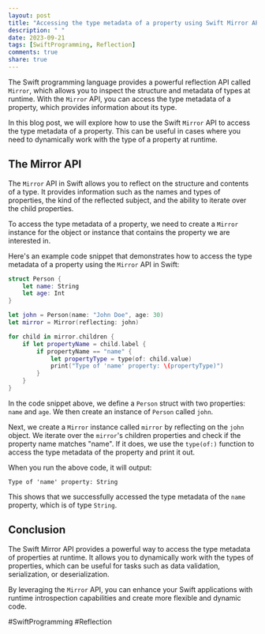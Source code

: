 ```yaml
---
layout: post
title: "Accessing the type metadata of a property using Swift Mirror API"
description: " "
date: 2023-09-21
tags: [SwiftProgramming, Reflection]
comments: true
share: true
---
```


The Swift programming language provides a powerful reflection API called `Mirror`, which allows you to inspect the structure and metadata of types at runtime. With the `Mirror` API, you can access the type metadata of a property, which provides information about its type.

In this blog post, we will explore how to use the Swift `Mirror` API to access the type metadata of a property. This can be useful in cases where you need to dynamically work with the type of a property at runtime.

## The Mirror API

The `Mirror` API in Swift allows you to reflect on the structure and contents of a type. It provides information such as the names and types of properties, the kind of the reflected subject, and the ability to iterate over the child properties.

To access the type metadata of a property, we need to create a `Mirror` instance for the object or instance that contains the property we are interested in.

Here's an example code snippet that demonstrates how to access the type metadata of a property using the `Mirror` API in Swift:

```swift
struct Person {
    let name: String
    let age: Int
}

let john = Person(name: "John Doe", age: 30)
let mirror = Mirror(reflecting: john)

for child in mirror.children {
    if let propertyName = child.label {
        if propertyName == "name" {
            let propertyType = type(of: child.value)
            print("Type of 'name' property: \(propertyType)")
        }
    }
}
```

In the code snippet above, we define a `Person` struct with two properties: `name` and `age`. We then create an instance of `Person` called `john`. 

Next, we create a `Mirror` instance called `mirror` by reflecting on the `john` object. We iterate over the `mirror`'s children properties and check if the property name matches "name". If it does, we use the `type(of:)` function to access the type metadata of the property and print it out.

When you run the above code, it will output:

```
Type of 'name' property: String
```

This shows that we successfully accessed the type metadata of the `name` property, which is of type `String`.

## Conclusion

The Swift Mirror API provides a powerful way to access the type metadata of properties at runtime. It allows you to dynamically work with the types of properties, which can be useful for tasks such as data validation, serialization, or deserialization.

By leveraging the `Mirror` API, you can enhance your Swift applications with runtime introspection capabilities and create more flexible and dynamic code. 

#SwiftProgramming #Reflection